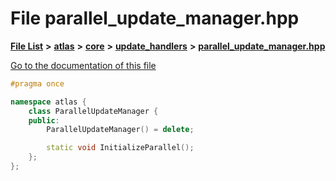 

# File parallel\_update\_manager.hpp

[**File List**](files.md) **>** [**atlas**](dir_1e6ffef027cfcf7ded3287660b505c9f.md) **>** [**core**](dir_ab5f97e7ae27ba905c508150b2df25d1.md) **>** [**update\_handlers**](dir_e4a875ec04a9822d1a20b5830cf2827b.md) **>** [**parallel\_update\_manager.hpp**](parallel__update__manager_8hpp.md)

[Go to the documentation of this file](parallel__update__manager_8hpp.md)


```C++
#pragma once

namespace atlas {
    class ParallelUpdateManager {
    public:
        ParallelUpdateManager() = delete;

        static void InitializeParallel();
    };
};
```


